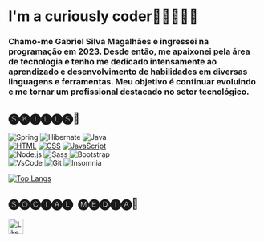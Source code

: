 # I'm a curiously coder🌌🕵🏽‍♂✨
### <p> Chamo-me Gabriel Silva Magalhães e ingressei na programação em 2023. Desde então, me apaixonei pela área de tecnologia e tenho me dedicado intensamente ao aprendizado e desenvolvimento de habilidades em diversas linguagens e ferramentas. Meu objetivo é continuar evoluindo e me tornar um profissional destacado no setor tecnológico. </p>


## 🅢🅚🅘🅛🅛🅢🐲
![Spring](https://img.shields.io/badge/Spring-6DB33F?style=for-the-badge&logo=spring&logoColor=white)
![Hibernate](https://img.shields.io/badge/Hibernate-59666C?style=for-the-badge&logo=Hibernate&logoColor=white)
![Java](https://img.shields.io/badge/Java-ED8B00?style=for-the-badge&logo=openjdk&logoColor=white)
<br>
[![HTML](https://img.shields.io/badge/HTML5-E34F26?style=for-the-badge&logo=html5&logoColor=white)](https://developer.mozilla.org/en-US/docs/Web/HTML)
[![CSS](https://img.shields.io/badge/CSS3-1572B6?style=for-the-badge&logo=css3&logoColor=white)](https://developer.mozilla.org/en-US/docs/Web/CSS)
[![JavaScript](https://img.shields.io/badge/JavaScript-F7DF1E?style=for-the-badge&logo=javascript&logoColor=black)](https://developer.mozilla.org/en-US/docs/Web/JavaScript)
<br>
![Node.js](https://img.shields.io/badge/Node.js-339933.svg?style=for-the-badge&logo=nodedotjs&logoColor=white)
![Sass](https://img.shields.io/badge/Sass-CC6699.svg?style=for-the-badge&logo=sass&logoColor=white)
![Bootstrap](https://img.shields.io/badge/Bootstrap-563D7C.svg?style=for-the-badge&logo=bootstrap&logoColor=white)
<br>
![VsCode](https://img.shields.io/badge/VSCode-0078D4?style=for-the-badge&logo=visual%20studio%20code&logoColor=white)
![Git](https://img.shields.io/badge/GIT-E44C30?style=for-the-badge&logo=git&logoColor=white)
![Insomnia](https://img.shields.io/badge/Insomnia-5849BE.svg?style=for-the-badge&logo=insomnia&logoColor=white)


          

[![Top Langs](https://github-readme-stats.vercel.app/api/top-langs/?username=gabrielsilvamagalhaes&layout=compact&theme=tokyonight)](https://github.com/anuraghazra/github-readme-stats)

## 🅢🅞🅒🅘🅐🅛 ​ 🅜🅔🅓🅘🅐📱
[<image src = 'https://img.shields.io/badge/LinkedIn-0077B5?style=for-the-badge&logo=linkedin&logoColor=white' alt= 'Likedin' height= '30'>](https://www.linkedin.com/in/gabriel-smagalhaes32/)
          
          
